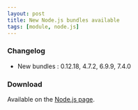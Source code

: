 ```yaml
---
layout: post
title: New Node.js bundles available
tags: [module, node.js]
---
```


### Changelog

* New bundles : 0.12.18, 4.7.2, 6.9.9, 7.4.0

### Download

Available on the [Node.js page](/bins/nodejs).